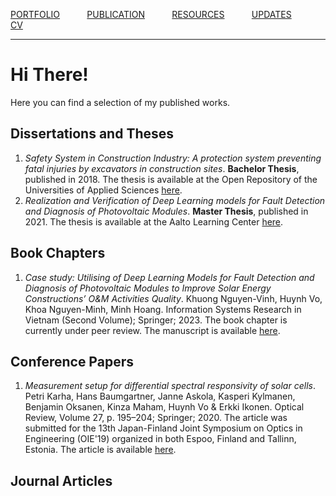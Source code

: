 [PORTFOLIO](/pages/portfolio) &nbsp; &nbsp; &nbsp; &nbsp; &nbsp;
[PUBLICATION](/pages/publication) &nbsp; &nbsp; &nbsp; &nbsp; &nbsp;
[RESOURCES](/pages/resources) &nbsp; &nbsp; &nbsp; &nbsp; &nbsp;
[UPDATES](/pages/updates) &nbsp; &nbsp; &nbsp; &nbsp; &nbsp;
[CV](/pages/vohuynhquangnguyen-cv.pdf) &nbsp; &nbsp; &nbsp; &nbsp; &nbsp;

***

# Hi There!
Here you can find a selection of my published works.

## Dissertations and Theses
1. _Safety System in Construction Industry: A protection system preventing fatal injuries by excavators in construction sites_. **Bachelor Thesis**, published in 2018. The thesis is available at the Open Repository of the Universities of Applied Sciences [here](https://www.theseus.fi/handle/10024/139396).
2. _Realization and Verification of Deep Learning models for Fault Detection and Diagnosis of Photovoltaic Modules_. **Master Thesis**, published in 2021. The thesis is available at the Aalto Learning Center [here](https://aaltodoc.aalto.fi/handle/123456789/102461).

## Book Chapters
1. _Case study: Utilising of Deep Learning Models for Fault Detection and Diagnosis of Photovoltaic Modules to Improve Solar Energy Constructions’ O&M Activities Quality_. Khuong Nguyen-Vinh, Huynh Vo, Khoa Nguyen-Minh, Minh Hoang. Information Systems Research in Vietnam (Second Volume); Springer; 2023. The book chapter is currently under peer review. The manuscript is available [here](/resources/manuscripts/elpv_springer_infosys.pdf).

## Conference Papers
1. _Measurement setup for differential spectral responsivity of solar cells_. Petri Karha, Hans Baumgartner, Janne Askola, Kasperi Kylmanen, Benjamin Oksanen, Kinza Maham, Huynh Vo & Erkki Ikonen. Optical Review, Volume 27, p. 195–204; Springer; 2020. The article was submitted for the 13th Japan-Finland Joint Symposium on Optics in Engineering (OIE'19) organized in both Espoo, Finland and Tallinn, Estonia. The article is available [here](https://link.springer.com/article/10.1007/s10043-020-00584-x).

## Journal Articles